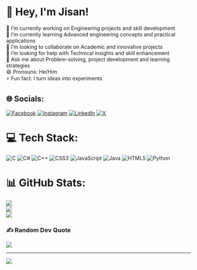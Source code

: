 # 💫 Hey, I'm Jisan!
🔭 I’m currently working on Engineering projects and skill development<br>🌱 I’m currently learning Advanced engineering concepts and practical applications<br>👯 I’m looking to collaborate on Academic and innovative projects<br>🤔 I’m looking for help with Technical insights and skill enhancement<br>💬 Ask me about Problem-solving, project development and learning strategies<br>😄 Pronouns: He/Him<br>⚡ Fun fact: I turn ideas into experiments


## 🌐 Socials:
[![Facebook](https://img.shields.io/badge/Facebook-%231877F2.svg?logo=Facebook&logoColor=white)](https://www.facebook.com/share/1DSEyW1nBj/)
 [![Instagram](https://img.shields.io/badge/Instagram-%23E4405F.svg?logo=Instagram&logoColor=white)](https://instagram.com/dusk_melody_) [![LinkedIn](https://img.shields.io/badge/LinkedIn-%230077B5.svg?logo=linkedin&logoColor=white)](https://linkedin.com/in/sabbir-ahmed-jisan-895126345) [![X](https://img.shields.io/badge/X-black.svg?logo=X&logoColor=white)](https://x.com/SAJisan99) 

# 💻 Tech Stack:
![C](https://img.shields.io/badge/c-%2300599C.svg?style=for-the-badge&logo=c&logoColor=white) ![C#](https://img.shields.io/badge/c%23-%23239120.svg?style=for-the-badge&logo=csharp&logoColor=white) ![C++](https://img.shields.io/badge/c++-%2300599C.svg?style=for-the-badge&logo=c%2B%2B&logoColor=white) ![CSS3](https://img.shields.io/badge/css3-%231572B6.svg?style=for-the-badge&logo=css3&logoColor=white) ![JavaScript](https://img.shields.io/badge/javascript-%23323330.svg?style=for-the-badge&logo=javascript&logoColor=%23F7DF1E) ![Java](https://img.shields.io/badge/java-%23ED8B00.svg?style=for-the-badge&logo=openjdk&logoColor=white) ![HTML5](https://img.shields.io/badge/html5-%23E34F26.svg?style=for-the-badge&logo=html5&logoColor=white) ![Python](https://img.shields.io/badge/python-3670A0?style=for-the-badge&logo=python&logoColor=ffdd54)
# 📊 GitHub Stats:
![](https://github-readme-stats.vercel.app/api?username=sajisan69&theme=dark&hide_border=false&include_all_commits=false&count_private=false)<br/>
![](https://nirzak-streak-stats.vercel.app/?user=sajisan69&theme=dark&hide_border=false)<br/>
![](https://github-readme-stats.vercel.app/api/top-langs/?username=sajisan69&theme=dark&hide_border=false&include_all_commits=false&count_private=false&layout=compact)

### ✍️ Random Dev Quote
![](https://quotes-github-readme.vercel.app/api?type=horizontal&theme=radical)

---
[![](https://visitcount.itsvg.in/api?id=sajisan69&icon=0&color=0)](https://visitcount.itsvg.in)

<!-- Proudly created with GPRM ( https://gprm.itsvg.in ) -->
